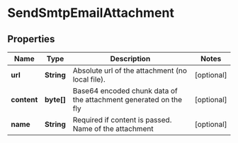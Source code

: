 
# SendSmtpEmailAttachment

## Properties
Name | Type | Description | Notes
------------ | ------------- | ------------- | -------------
**url** | **String** | Absolute url of the attachment (no local file). |  [optional]
**content** | **byte[]** | Base64 encoded chunk data of the attachment generated on the fly |  [optional]
**name** | **String** | Required if content is passed. Name of the attachment |  [optional]



